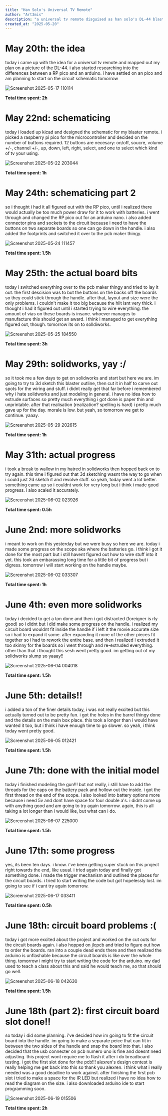 ```yaml
---
title: "Han Solo's Universal TV Remote"
author: "Art3mis"
description: "a universal tv remote disguised as han solo's DL-44 blaster"
created_at: "2025-05-20"
---
```


# May 20th: the idea

today i came up with the idea for a universal tv remote and mapped out my plan on a picture of the DL-44. i also started researching into the differences between a RP pico and an arduino. i have settled on an pico and am planning to start on the circuit schematic tomorrow

![Screenshot 2025-05-17 110114](https://github.com/user-attachments/assets/14400e00-e1ed-4b52-bd47-f8ef91e446f7)

**Total time spent: 2h**

# May 22nd: schematicing

today i loaded up kicad and designed the schematic for my blaster remote. i picked a raspberry pi pico for the microcontroller and decided on the number of buttons required. 12 buttons are necesary: on/off, soucre, volume +/-, channel +/-, up, down, left, right, select, and one to select which kind of tv your using.

![Screenshot 2025-05-22 203044](https://github.com/user-attachments/assets/9544f1fe-c4d1-49f9-8cfb-3ec1a5d87e89)

**Total time spent: 1h**

# May 24th: schematicing part 2

so i thought i had it all figured out with the RP pico, until i realized there would actually be too much power draw for it to work with batteries. i went through and changed the RP pico out for an arduino nano. i also added connector pins and sockets to the circuit because i need to have the buttons on two separate boards so one can go down in the handle. i also added the footprints and switched it over to the pcb maker thingy.

![Screenshot 2025-05-24 111457](https://github.com/user-attachments/assets/deee781a-224e-4c59-b981-aac3f14f10ba)

**Total time spent: 1.5h**

# May 25th: the actual board bits

today i switched everything over to the pcb maker thingy and tried to lay it out. the first descision was to but the buttons on the backs off the boards so they could stick through the handle. after that, layout and size were the only problems. i couldn't make it too big because the hilt isnt very thick. i thought i had it figured out until i started trying to wire everything. the amount of vias on these boards is insane. whoever manages to manufacture this should get an award. i think i managed to get everything figured out, though. tomorrow its on to solldiworks.

![Screenshot 2025-05-25 184550](https://github.com/user-attachments/assets/a573c34f-c4bc-4413-ab43-22bb67548f3a)

**Total time spent: 3h**

# May 29th: solidworks, yay :/

so it took me a few days to get on solidworks and start but here we are. im going to try to 3d sketch this blaster outline, then cut it in half to carve out spots for the wiring and stuff. i didnt really get that far before i remembered why i hate solidworks and just modeling in general. i have no idea how to extrude surfaces so pretty much everything i got done is paper thin and unprintable. after that realisation (realization? spelling is hard) i pretty much gave up for the day. morale is low. but yeah, so tomorrow we get to continue. yaaay.

![Screenshot 2025-05-29 202615](https://github.com/user-attachments/assets/95fd4705-ad9a-46ee-9764-3a2aa909069f)

**Total time spent: 1h**

# May 31th: actual progress

i took a break to wallow in my hatred in solidworks then hopped back on to try again. this time i figured out that 3d sketching wasnt the way to go when i could just 2d sketch it and revolve stuff. so yeah, today went a lot better. something came up so i couldnt work for very long but i think i made good progress. i also scaled it accurately. 

![Screenshot 2025-06-02 023926](https://github.com/user-attachments/assets/0ea3091d-647d-4ee5-bb54-e86a16099665)

**Total time spent: 0.5h**

# June 2nd: more solidworks

i meant to work on this yesterday but we were busy so here we are. today i made some progress on the scope aka where the batteries go. i think i got it done for the most part but i still havent figured out how to wire stuff into it yet. this took an embarassing long time for a little bit of progress but i digress. tomorrow i will start working on the handle maybe.

![Screenshot 2025-06-02 033307](https://github.com/user-attachments/assets/fd182e50-9c11-4f0f-8266-0f74468a57a0)

**Total time spent: 1h**

# June 4th: even more solidworks

today i decided to get a ton done and then i got distracted (foreigner is rly good) so i didnt but i did make some progress on the handle. i realized my circuit board wouldnt fit inside the handle if i left it the movie accurate size so i had to expand it some. after expanding it none of the other pieces fit together so i had to rework the entire base. and then i realized i extruded it too skinny for the boards so i went through and re-extruded everything. other than that i thought this sesh went pretty good. im getting out of my solidworks slump so yaaay!!

![Screenshot 2025-06-04 004018](https://github.com/user-attachments/assets/f2d80d89-71aa-4f42-9acc-d9add2dc06b1)

**Total time spent: 1.5h**

# June 5th: details!!

i added a ton of the finer details today, i was not really excited but this actually turned out to be pretty fun. i got the holes in the barrel thingy done and the details on the main box place. this took a longer than i would have wanted it too, but i think i have enough time to go slower. so yeah, i think today went pretty good.

![Screenshot 2025-06-05 012421](https://github.com/user-attachments/assets/97e9d672-3117-49be-9ac7-f04a65425f3b)

**Total time spent: 1.5h**

# June 7th: done with the initial model

today i finished modeling the gun!!! but not really, i still have to add the threads for the caps on the battery pack and hollow out the inside. i got the first thread on the end of the scope. i also looked into battery options more because i need 5v and dont have space for four double a's. i didnt come up with anything good and am going to try again tomorrow. again, this is all taking a lot longer than i would like, but what can i do.  

![Screenshot 2025-06-07 225000](https://github.com/user-attachments/assets/2f3d4491-ae27-4e49-a7d1-50a99053aa94)

**Total time spent: 1.5h**

# June 17th: some progress

yes, its been ten days. i know. i've been getting super stuck on this project right towards the end, like usual. i tried again today and finally got something done. i made the trigger mechanism and outlined the places for the circuit boards. i tried to start writing the code but got hopelessly lost. im going to see if i cant try again tomorrow.

![Screenshot 2025-06-17 033411](https://github.com/user-attachments/assets/7427cfb1-ea40-4af1-b8b6-5db97cd543a6)

**Total time spent: 0.5h**

# June 18th: circuit board problems :(

today i got more excited about the project and worked on the cut outs for the circuit boards again. i also hopped on jlcpcb and tried to figure out how to order the boards. ran into a couple dead ends there and then realized the arduino is unflashable because the circuit boards is like over the whole thing. tomorrow i might try to start writing the code for the arduino. my dad used to teach a class about this and said he would teach me, so that should go well.

![Screenshot 2025-06-18 042630](https://github.com/user-attachments/assets/dc8b668c-9a10-46bd-b22b-4e83fe86581e)

**Total time spent: 1.5h**

# June 18th (part 2): first circuit board slot done!! 

so today i did some planning. i've decided how im going to fit the circuit board into the handle. im going to make a separate peice that can fit in between the two sides of the handle and snap the board into that. i also decided that the usb connecter on pcb numero uno is fine and doesnt need adjusting. this project wont require me to flash it after i do breadboard testing. i got the first slot done for the pcb!!! alexren's design contest is really helping me get back into this so thank you alexren. i think what i really needed was a good deadline to work against. after finishing the first pcb slot i tried to make a space for the IR LED but realized i have no idea how to read the diagram on the size. i also downloaded arduino ide to start programming soon.

![Screenshot 2025-06-19 015506](https://github.com/user-attachments/assets/f54e1f96-ee79-45d2-9da1-3c537cbab0a4)

**Total time spent: 2h**
